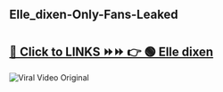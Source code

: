 
 ## Elle_dixen-Only-Fans-Leaked

# <h2><a href="https://clipsfans.com/Elle_dixen&ref=git">🔗 Click to LINKS ⏩⏩ 👉 🟢 Elle dixen </a></h2>

<a href="https://clipsfans.com/Elle_dixen&ref=git" rel="nofollow" data-target="animated-image.originalLink"><img src="https://i.ibb.co.com/xMMVF88/686577567.gif" alt="Viral Video Original" style="max-width: 100%; display: inline-block;" data-target="animated-image.originalImage"></a>
